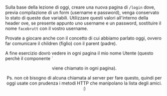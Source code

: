 Sulla base della lezione di oggi, creare una nuova pagina di `/login` dove, previa compilazione di un form (username e password), venga conservato lo stato di queste due variabili. Utilizzare questi valori all'interno della header ove, se presente appunto uno username e un password, sostituire il nome `facebrutt` con il vostro username.

Provate a giocare anche con il concetto di cui abbiamo parlato oggi, ovvero far comunicare il children (figlio) con il parent (padre).

A fine esercizio dovrò vedere in ogni pagina il mio nome Utente (questo perchè il componente `<Header /> viene chiamato in ogni pagina).

Ps. non cè bisogno di alcuna chiamata al server per fare questo, quindi per oggi usate con prudenza i metodi HTTP che manipolano la lista degli amici. :)
